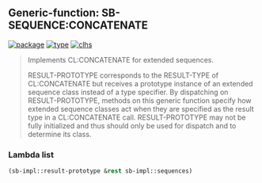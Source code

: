 ## Generic-function: SB-SEQUENCE:CONCATENATE
[![package](https://img.shields.io/badge/Package-SB--SEQUENCE-5f9ea0.svg?style=social&colorA=999999)](../) [![type](https://img.shields.io/badge/Type-Generic--Function-5f9ea0.svg?style=social&colorA=999999)](../#generic-function) [![clhs](https://img.shields.io/badge/CLHS-CONCATENATE-5f9ea0.svg?style=social&colorA=999999)](http://www.lispworks.com/documentation/HyperSpec/Body/f_concat.htm) 

> Implements CL:CONCATENATE for extended sequences.
> 
> RESULT-PROTOTYPE corresponds to the RESULT-TYPE of CL:CONCATENATE
> but receives a prototype instance of an extended sequence class
> instead of a type specifier. By dispatching on RESULT-PROTOTYPE,
> methods on this generic function specify how extended sequence
> classes act when they are specified as the result type in a
> CL:CONCATENATE call. RESULT-PROTOTYPE may not be fully initialized
> and thus should only be used for dispatch and to determine its
> class.

### Lambda list
```cl
(sb-impl::result-prototype &rest sb-impl::sequences)
```
